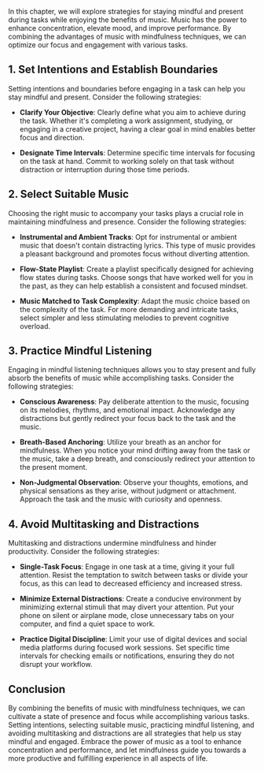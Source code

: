 
In this chapter, we will explore strategies for staying mindful and present during tasks while enjoying the benefits of music. Music has the power to enhance concentration, elevate mood, and improve performance. By combining the advantages of music with mindfulness techniques, we can optimize our focus and engagement with various tasks.

1\. Set Intentions and Establish Boundaries
------------------------------------------

Setting intentions and boundaries before engaging in a task can help you stay mindful and present. Consider the following strategies:

* **Clarify Your Objective**: Clearly define what you aim to achieve during the task. Whether it's completing a work assignment, studying, or engaging in a creative project, having a clear goal in mind enables better focus and direction.

* **Designate Time Intervals**: Determine specific time intervals for focusing on the task at hand. Commit to working solely on that task without distraction or interruption during those time periods.

2\. Select Suitable Music
------------------------

Choosing the right music to accompany your tasks plays a crucial role in maintaining mindfulness and presence. Consider the following strategies:

* **Instrumental and Ambient Tracks**: Opt for instrumental or ambient music that doesn't contain distracting lyrics. This type of music provides a pleasant background and promotes focus without diverting attention.

* **Flow-State Playlist**: Create a playlist specifically designed for achieving flow states during tasks. Choose songs that have worked well for you in the past, as they can help establish a consistent and focused mindset.

* **Music Matched to Task Complexity**: Adapt the music choice based on the complexity of the task. For more demanding and intricate tasks, select simpler and less stimulating melodies to prevent cognitive overload.

3\. Practice Mindful Listening
-----------------------------

Engaging in mindful listening techniques allows you to stay present and fully absorb the benefits of music while accomplishing tasks. Consider the following strategies:

* **Conscious Awareness**: Pay deliberate attention to the music, focusing on its melodies, rhythms, and emotional impact. Acknowledge any distractions but gently redirect your focus back to the task and the music.

* **Breath-Based Anchoring**: Utilize your breath as an anchor for mindfulness. When you notice your mind drifting away from the task or the music, take a deep breath, and consciously redirect your attention to the present moment.

* **Non-Judgmental Observation**: Observe your thoughts, emotions, and physical sensations as they arise, without judgment or attachment. Approach the task and the music with curiosity and openness.

4\. Avoid Multitasking and Distractions
--------------------------------------

Multitasking and distractions undermine mindfulness and hinder productivity. Consider the following strategies:

* **Single-Task Focus**: Engage in one task at a time, giving it your full attention. Resist the temptation to switch between tasks or divide your focus, as this can lead to decreased efficiency and increased stress.

* **Minimize External Distractions**: Create a conducive environment by minimizing external stimuli that may divert your attention. Put your phone on silent or airplane mode, close unnecessary tabs on your computer, and find a quiet space to work.

* **Practice Digital Discipline**: Limit your use of digital devices and social media platforms during focused work sessions. Set specific time intervals for checking emails or notifications, ensuring they do not disrupt your workflow.

Conclusion
----------

By combining the benefits of music with mindfulness techniques, we can cultivate a state of presence and focus while accomplishing various tasks. Setting intentions, selecting suitable music, practicing mindful listening, and avoiding multitasking and distractions are all strategies that help us stay mindful and engaged. Embrace the power of music as a tool to enhance concentration and performance, and let mindfulness guide you towards a more productive and fulfilling experience in all aspects of life.

